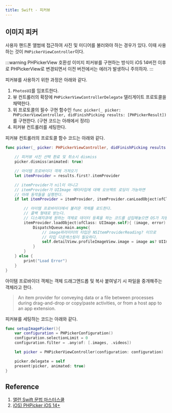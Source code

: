 ```yaml
---
title: Swift - 피커뷰
---
```


## 이미지 피커

사용자 핸드폰 앨범에 접근하여 사진 및 미디어를 불러와야 하는 경우가 있다. 이때 사용하는 것이 `PHPickerViewController`이다.

:::warning PHPickerView 호환성
이미지 피커뷰를 구현하는 방식이 iOS 14버전 이후로 PHPickerView로 변경되면서 이전 버전에서는 에러가 발생하니 주의하자.
:::

피커뷰를 사용하기 위한 과정은 아래와 같다.

1. `PhotosUI`를 임포트한다.
2. 뷰 컨트롤러의 확장에 `PHPickerViewControllerDelegate` 델리게이트 프로토콜을 채택한다.
3. 위 프로토콜의 필수 구현 함수인 `func picker(_ picker: PHPickerViewController, didFinishPicking results: [PHPickerResult])`를 구현한다. (구현 코드는 아래에서 정리)
4. 피커뷰 컨트롤러를 세팅한다.

피커뷰 컨트롤러의 프로토콜 함수 코드는 아래와 같다.

```swift
func picker(_ picker: PHPickerViewController, didFinishPicking results: [PHPickerResult]) {

    // 피커뷰 사진 선택 환료 및 취소시 dismiss
    picker.dismiss(animated: true)

    // 아이템 프로바이더 객체 가져오기
    let itemProvider = results.first?.itemProvider

    // itemProvider가 nil이 아니고
    // itemProvider가 UIImage 메타타입에 대해 오브젝트 로딩이 가능하면
    // 아래 동작들을 실행한다.
    if let itemProvider = itemProvider, itemProvider.canLoadObject(ofClass: UIImage.self){

        // 아이템 프로바이더에서 불러온 객체를 로드한다.
        // 콜백 형태로 받는다.
        // 디스패치큐에 원하는 객체로 데이터 등록을 하는 코드를 삽입해놓으면 OS가 자동으로 해당 코드를 실행한다.
        itemProvider.loadObject(ofClass: UIImage.self){ (image, error) in
            DispatchQueue.main.async{
                // image파라미터의 타입은 NSItemProviderReading? 이므로
                // 타입 다운캐스팅이 필요하다.
                self.detailView.profileImageView.image = image as? UIImage
            }
        }
    } else {
        print("Load Error")
    }
}
```

아이템 프로바이더 객체는 객체 드래그앤드롭 및 복사 붙여넣기 시 파일을 중개해주는 객체라고 한다.

> An item provider for conveying data or a file between processes during drag-and-drop or copy/paste activities, or from a host app to an app extension.

피커뷰를 세팅하는 코드는 아래와 같다.

```swift
func setupImagePicker(){
    var configuration = PHPickerConfiguration()
    configuration.selectionLimit = 0
    configuration.filter = .any(of: [.images, .videos])

    let picker = PHPickerViewController(configuration: configuration)

    picker.delegate = self
    present(picker, animated: true)
}
```

## Reference

1. [앨런 Swift 문법 마스터스쿨](https://www.inflearn.com/course/%EC%8A%A4%EC%9C%84%ED%94%84%ED%8A%B8-%EB%AC%B8%EB%B2%95-%EB%A7%88%EC%8A%A4%ED%84%B0-%EC%8A%A4%EC%BF%A8-%EC%95%B1%EB%A7%8C%EB%93%A4%EA%B8%B0/dashboard)
2. [iOS) PHPicker iOS 14+](https://gyuios.tistory.com/131)
